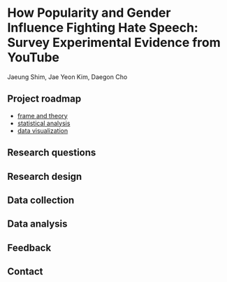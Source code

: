 # How Popularity and Gender Influence Fighting Hate Speech: Survey Experimental Evidence from YouTube

Jaeung Shim, Jae Yeon Kim, Daegon Cho

## Project roadmap

* [frame and theory](https://github.com/jaeungs/metoo/projects/3)
* [statistical analysis](https://github.com/jaeungs/metoo/projects/2)
* [data visualization](https://github.com/jaeungs/metoo/projects/1)

## Research questions

## Research design

## Data collection

## Data analysis

## Feedback

## Contact
